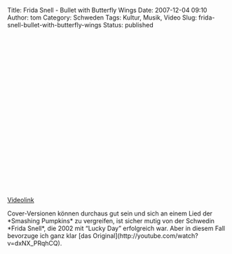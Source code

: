 Title: Frida Snell - Bullet with Butterfly Wings
Date: 2007-12-04 09:10
Author: tom
Category: Schweden
Tags: Kultur, Musik, Video
Slug: frida-snell-bullet-with-butterfly-wings
Status: published

<p>
<object width="425" height="355">
<param name="movie" value="http://www.youtube.com/v/HQeTaX6Xawg&amp;rel=1"></param><param name="wmode" value="transparent"></param>

<embed src="http://www.youtube.com/v/HQeTaX6Xawg&amp;rel=1" type="application/x-shockwave-flash" wmode="transparent" width="425" height="355">
</embed>
</object>
  
[Videolink](http://youtube.com/watch?v=HQeTaX6Xawg)

</p>
Cover-Versionen können durchaus gut sein und sich an einem Lied der
*Smashing Pumpkins* zu vergreifen, ist sicher mutig von der Schwedin
*Frida Snell*, die 2002 mit “Lucky Day” erfolgreich war. Aber in diesem
Fall bevorzuge ich ganz klar [das
Original](http://youtube.com/watch?v=dxNX_PRqhCQ).

